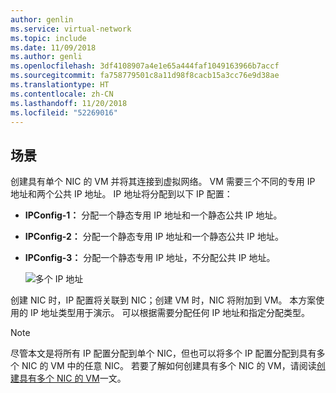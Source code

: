 ```yaml
---
author: genlin
ms.service: virtual-network
ms.topic: include
ms.date: 11/09/2018
ms.author: genli
ms.openlocfilehash: 3df4108907a4e1e65a444faf1049163966b7accf
ms.sourcegitcommit: fa758779501c8a11d98f8cacb15a3cc76e9d38ae
ms.translationtype: HT
ms.contentlocale: zh-CN
ms.lasthandoff: 11/20/2018
ms.locfileid: "52269016"
---
```

## <a name="scenario"></a>场景
创建具有单个 NIC 的 VM 并将其连接到虚拟网络。 VM 需要三个不同的专用 IP 地址和两个公共 IP 地址。 IP 地址将分配到以下 IP 配置：

* **IPConfig-1：** 分配一个静态专用 IP 地址和一个静态公共 IP 地址。
* **IPConfig-2：** 分配一个静态专用 IP 地址和一个静态公共 IP 地址。
* **IPConfig-3：** 分配一个静态专用 IP 地址，不分配公共 IP 地址。
  
    ![多个 IP 地址](./media/virtual-network-multiple-ip-addresses-scenario/multiple-ipconfigs.png)

创建 NIC 时，IP 配置将关联到 NIC；创建 VM 时，NIC 将附加到 VM。 本方案使用的 IP 地址类型用于演示。 可以根据需要分配任何 IP 地址和指定分配类型。

> [!NOTE]
> 尽管本文是将所有 IP 配置分配到单个 NIC，但也可以将多个 IP 配置分配到具有多个 NIC 的 VM 中的任意 NIC。 若要了解如何创建具有多个 NIC 的 VM，请阅读[创建具有多个 NIC 的 VM](../articles/virtual-machines/windows/multiple-nics.md)一文。